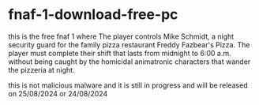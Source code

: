 # fnaf-1-download-free-pc
this is the free fnaf 1 where The player controls Mike Schmidt, a night security guard for the family pizza restaurant Freddy Fazbear's Pizza. The player must complete their shift that lasts from midnight to 6:00 a.m. without being caught by the homicidal animatronic characters that wander the pizzeria at night.


this is not malicious malware and it is still in progress and will be released on 25/08/2024 or 24/08/2024



